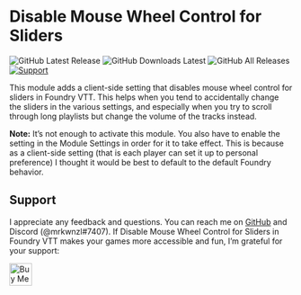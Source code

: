 # Disable Mouse Wheel Control for Sliders

![GitHub Latest Release](https://img.shields.io/github/release/mrkwnzl/disable-mouse-wheel-sliders-foundryvtt?style=flat-square)
![GitHub Downloads Latest](https://img.shields.io/github/downloads/mrkwnzl/disable-mouse-wheel-sliders-foundryvtt/latest/total?style=flat-square)
![GitHub All Releases](https://img.shields.io/github/downloads/mrkwnzl/disable-mouse-wheel-sliders-foundryvtt/total?style=flat-square)
<a href="https://www.buymeacoffee.com/mrkwnzl" target="_blank">![Support](https://img.shields.io/badge/support-Buy%20Me%20a%20Coffee-blue?style=flat-square)</a>

This module adds a client-side setting that disables mouse wheel control for sliders in Foundry VTT. This helps when you tend to accidentally change the sliders in the various settings, and especially when you try to scroll through long playlists but change the volume of the tracks instead.

**Note:** It’s not enough to activate this module. You also have to enable the setting in the Module Settings in order for it to take effect. This is because as a client-side setting (that is each player can set it up to personal preference) I thought it would be best to default to the default Foundry behavior.

## Support

I appreciate any feedback and questions. You can reach me on [GitHub](https://github.com/mrkwnzl/disable-mouse-wheel-sliders-foundryvtt) and Discord (@mrkwnzl#7407). If Disable Mouse Wheel Control for Sliders in Foundry VTT makes your games more accessible and fun, I’m grateful for your support:

<a href="https://www.buymeacoffee.com/mrkwnzl" target="_blank"><img src="https://cdn.buymeacoffee.com/buttons/v2/default-blue.png" alt="Buy Me A Coffee" height="40"></a>
